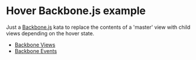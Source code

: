 # Hover Backbone.js example

Just a [Backbone.js](http://backbonejs.org/) kata to replace the contents of a 'master' view
with child views depending on the hover state.

- [Backbone Views](http://backbonejs.org/#View)
- [Backbone Events](http://backbonejs.org/#Events)
